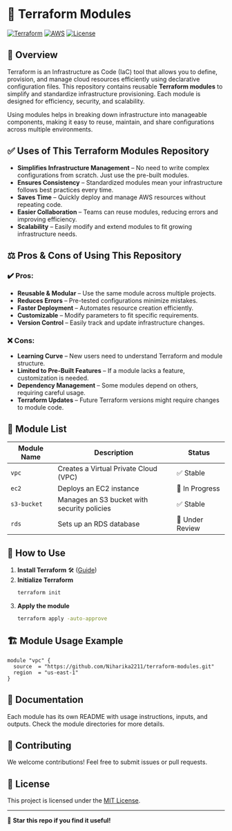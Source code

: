# 🚀 Terraform Modules

[![Terraform](https://img.shields.io/badge/Terraform-v1.x-623CE4?style=for-the-badge&logo=terraform)](https://www.terraform.io/)
[![AWS](https://img.shields.io/badge/AWS-Cloud-FF9900?style=for-the-badge&logo=amazon-aws)](https://aws.amazon.com/)
[![License](https://img.shields.io/github/license/yourusername/terraform-modules?style=for-the-badge)](LICENSE)

## 📌 Overview
Terraform is an Infrastructure as Code (IaC) tool that allows you to define, provision, and manage cloud resources efficiently using declarative configuration files. This repository contains reusable **Terraform modules** to simplify and standardize infrastructure provisioning. Each module is designed for efficiency, security, and scalability.

Using modules helps in breaking down infrastructure into manageable components, making it easy to reuse, maintain, and share configurations across multiple environments.

## ✅ Uses of This Terraform Modules Repository
- **Simplifies Infrastructure Management** – No need to write complex configurations from scratch. Just use the pre-built modules.
- **Ensures Consistency** – Standardized modules mean your infrastructure follows best practices every time.
- **Saves Time** – Quickly deploy and manage AWS resources without repeating code.
- **Easier Collaboration** – Teams can reuse modules, reducing errors and improving efficiency.
- **Scalability** – Easily modify and extend modules to fit growing infrastructure needs.

## ⚖️ Pros & Cons of Using This Repository

### **✔️ Pros:**
- **Reusable & Modular** – Use the same module across multiple projects.
- **Reduces Errors** – Pre-tested configurations minimize mistakes.
- **Faster Deployment** – Automates resource creation efficiently.
- **Customizable** – Modify parameters to fit specific requirements.
- **Version Control** – Easily track and update infrastructure changes.

### **❌ Cons:**
- **Learning Curve** – New users need to understand Terraform and module structure.
- **Limited to Pre-Built Features** – If a module lacks a feature, customization is needed.
- **Dependency Management** – Some modules depend on others, requiring careful usage.
- **Terraform Updates** – Future Terraform versions might require changes to module code.

## 📂 Module List
| Module Name      | Description                                      | Status |
|-----------------|--------------------------------------------------|--------|
| `vpc`          | Creates a Virtual Private Cloud (VPC)            | ✅ Stable |
| `ec2`          | Deploys an EC2 instance                          | 🚀 In Progress |
| `s3-bucket`    | Manages an S3 bucket with security policies      | ✅ Stable |
| `rds`          | Sets up an RDS database                          | 🔧 Under Review |

## 📜 How to Use
1. **Install Terraform** 🛠️ ([Guide](https://developer.hashicorp.com/terraform/tutorials/aws-get-started/install-cli))
2. **Initialize Terraform**
   ```sh
   terraform init
   ```
3. **Apply the module**
   ```sh
   terraform apply -auto-approve
   ```

## 🏗️ Module Usage Example
```hcl
module "vpc" {
  source  = "https://github.com/Niharika2211/terraform-modules.git"
  region  = "us-east-1"
}
```

## 📖 Documentation
Each module has its own README with usage instructions, inputs, and outputs. Check the module directories for more details.

## 🤝 Contributing
We welcome contributions! Feel free to submit issues or pull requests.

## 📜 License
This project is licensed under the [MIT License](LICENSE).

---
🌟 **Star this repo if you find it useful!**

